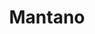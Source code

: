 ---
title: Mantano
member_url: https://mantano.com
geographies: ["worldwide", "France"]
based: ["France"]
ig: [""] 
services: 
tags: [""]
categories: ["Technology providers"]
summary: "the company behind the Bookari mobile reading application."
press:
draft: true
active: false
layout: members
showReadTime: false
showDate: false
permalink: ""
date: 
featureImage: "https://r9y8m3r7.rocketcdn.me/wp-content/uploads/2021/05/logo-mantano-v3._contour_vectorise_ras.svg"
--- 